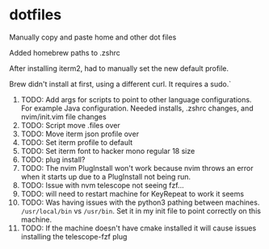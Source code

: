 # dotfiles

Manually copy and paste home and other dot files

Added homebrew paths to .zshrc

After installing iterm2, had to manually set the new default profile.

Brew didn't install at first, using a different curl. It requires a sudo.`


1. TODO: Add args for scripts to point to other language configurations. For example Java configuration. Needed installs, .zshrc changes, and nvim/init.vim file changes
1. TODO: Script move .files over
1. TODO: Move iterm json profile over
1. TODO: Set iterm profile to default
1. TODO: Set iterm font to hacker mono regular 18 size
1. TODO: plug install?
1. TODO: The nvim PlugInstall won't work because nvim throws an error when it starts up due to a PlugInstall not being run.
1. TODO: Issue with nvm telescope not seeing fzf...
1. TODO: will need to restart machine for KeyRepeat to work it seems
1. TODO: Was having issues with the python3 pathing between machines. `/usr/local/bin` vs `/usr/bin`. Set it in my init file to point correctly on this machine. 
1. TODO: If the machine doesn't have cmake installed it will cause issues installing the telescope-fzf plug

